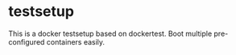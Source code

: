# testsetup
This is a docker testsetup based on dockertest. Boot multiple pre-configured containers easily.
